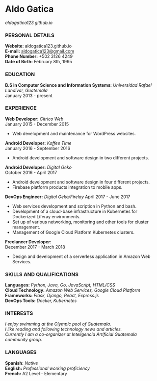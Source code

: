 # Aldo Gatica

_aldogatica123.github.io_  

### PERSONAL DETAILS

**Website:** aldogatica123.github.io  
**E-mail:** aldogatica123@gmail.com  
**Phone Number:** +502 3126 4249  
**Date of Birth:** February 8th, 1995  

### EDUCATION

**B.S in Computer Science and Information Systems:** _Universidad Rafael Landívar, Guatemala_  
January 2013 - present

### EXPERIENCE

**Web Developer:** _Cítrico Web_  
January 2015 - December 2015

- Web development and maintenance for WordPress websites.  

**Android Developer:** _Koffee Time_  
January 2016 - September 2016  

- Android development and software design in two different projects.  

**Android Developer:** _Digital Geko_  
October 2016 - April 2017  

- Android development and software design in four different projects.  
- Firebase platform products integration to mobile apps.  

**DevOps Engineer:** _Digital Geko/Firelay_
April 2017 - June 2017

- Web services development and scription in Python and bash.  
- Development of a cloud-base infrastructure in Kubernetes for Dockerized Liferay environments.  
- Set up of various networking, monitoring and other tools for cluster management.  
- Management of Google Cloud Platform Kubernetes clusters.  

**Freelancer Developer:**  
December 2017 - March 2018  

- Design and development of a serverless application in Amazon Web Services.

### SKILLS AND QUALIFICATIONS

**Languages:**              _Python, Java, Go, JavaScript, HTML/CSS_  
**Cloud Technology:**       _Amazon Web Services, Google Cloud Platform_  
**Frameworks:**             _Flask, Django, React, Express.js_  
**DevOps Tools:**           _Docker, Kubernetes_  

### INTERESTS

_I enjoy swimming at the Olympic pool of Guatemala._  
_I like reading and following technology news and articles._   
_Currently I am a co-organizer at Inteligencia Artificial Guatemala community group._  

### LANGUAGES

**Spanish:**    _Native_  
**English:**    _Professional working proficiency_  
**French:**     A2 Level - Elementary  

